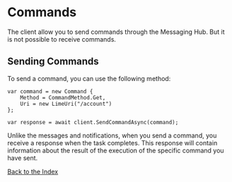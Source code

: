 # Commands

The client allow you to send commands through the Messaging Hub. But it is not possible to receive commands.

## Sending Commands

To send a command, you can use the following method:

```CSharp 
var command = new Command {
    Method = CommandMethod.Get,
    Uri = new LimeUri("/account")
};

var response = await client.SendCommandAsync(command);
```

Unlike the messages and notifications, when you send a command, you receive a response when the task completes. This response will contain information about the result of the execution of the specific command you have sent.

[Back to the Index](./index.md)
